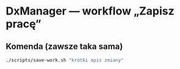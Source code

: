 # DxManager — workflow „Zapisz pracę”

## Komenda (zawsze taka sama)
```bash
./scripts/save-work.sh "krótki opis zmiany"
